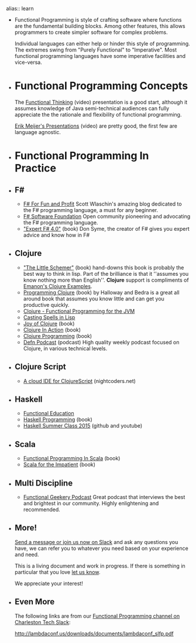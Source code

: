 alias:: learn

- Functional Programming is style of crafting software where functions are the fundamental building blocks. Among other features, this allows programmers to create simpler software for complex problems.
  
  Individual languages can either help or hinder this style of programming.  The extremes swing from "Purely Functional" to "Imperative".  Most functional programming languages have some imperative facilities and vice-versa.
- # Functional Programming Concepts
  
  The [Functional Thinking](FunctionalThinking) (video) presentation is a good start, although it assumes knowledge of Java semi-technical audiences can fully appreciate the the rationale and flexibility of functional programming.
  
  [Erik Meijer's Presentations](https://www.youtube.com/watch?v=UIUlFQH4Cvo&list=PLoJC20gNfC2gpI7Dl6fg8uj1a-wfnWTH8) (video) are pretty good, the first few are language agnostic.
- # Functional Programming In Practice
- ## F# 
  
  * [F# For Fun and Profit](http://fsharpforfunandprofit.com/posts/why-use-fsharp-intro/) Scott Wlaschin's amazing blog dedicated to the F# programming language, a must for any beginner.
  * [F# Software Foundation](http://fsharp.org/) Open community pioneering and advocating the F# programming language.
  * ["Expert F# 4.0"](http://www.amazon.com/Expert-F-4-0-Don-Syme/dp/1484207416/) (book) Don Syme, the creator of F# gives you expert advice and know how in F#
- ## Clojure
  
  * ["The Little Schemer"](http://amzn.com/0262560992) (book) hand-downs this book is probably the best way to think in lisp.  Part of the brilliance is that it ''assumes you know nothing more than English''.  __Clojure__ support is compliments of [Emanon's Clojure Examples](https://github.com/emanon001/The-Little-Schemer-in-Clojure/tree/master/src/the_little_schemer).  
  * [Programming Clojure](http://amzn.com/1934356867) (book) by Halloway and Bedra is a great all around book that assumes you know little and can get you productive quickly.
  * [Clojure - Functional Programming for the JVM](http://java.ociweb.com/mark/clojure/article.html)
  * [Casting Spells in Lisp](http://www.lisperati.com/clojure-spels/casting.html)
  * [Joy of Clojure](http://amzn.com/1935182641) (book)
  * [Clojure In Action](http://amzn.com/1935182595) (book)
  * [Clojure Programming](http://amzn.com/1449394701) (book)
  * [Defn Podcast](https://defn.audio/) (podcast) High quality weekly podcast focused on Clojure, in various technical levels.
- ## Clojure Script
  
  * [A cloud IDE for ClojureScript](http://nightcoders.net) (nightcoders.net)
- ## Haskell
  
  * [Functional Education](http://bitemyapp.com/posts/2014-12-31-functional-education.html)
  * [Haskell Programming](http://haskellbook.com) (book)
  * [Haskell Summer Class 2015](https://github.com/michaelochurch/summer-2015-haskell-class) (github and youtube)
- ## Scala
  
  * [Functional Programming In Scala](https://www.manning.com/books/functional-programming-in-scala) (book)
  * [Scala for the Impatient](http://www.amazon.com/Scala-Impatient-Cay-S-Horstmann/dp/0321774094) (book)
- ## Multi Discipline 
  
  * [Functional Geekery Podcast](https://www.functionalgeekery.com/) Great podcast that interviews the best and brightest in our community.  Highly enlightening and recommended.
- ## More!
  
  [Send a message or join us now on Slack](connect) and ask any questions you have, we can refer you to whatever you need based on your experience and need.
  
  This is a living document and work in progress.  If there is something in particular that you love [let us know](connect).  
  
  We appreciate your interest!
- ## Even More
  
  The following links are from our [Functional Programming channel on Charleston Tech Slack](https://charlestontechslack.slack.com/messages/functionalprogramming/):
  
  <a href='http://lambdaconf.us/downloads/documents/lambdaconf_slfp.pdf'>http://lambdaconf.us/downloads/documents/lambdaconf_slfp.pdf</a>